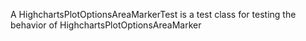 A HighchartsPlotOptionsAreaMarkerTest is a test class for testing the behavior of HighchartsPlotOptionsAreaMarker